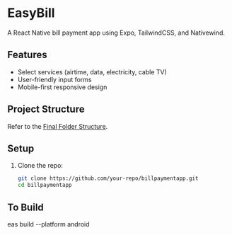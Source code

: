 # EasyBill

A React Native bill payment app using Expo, TailwindCSS, and Nativewind.

## Features
- Select services (airtime, data, electricity, cable TV)
- User-friendly input forms
- Mobile-first responsive design

## Project Structure
Refer to the [Final Folder Structure](#final-folder-structure).

## Setup
1. Clone the repo:
   ```bash
   git clone https://github.com/your-repo/billpaymentapp.git
   cd billpaymentapp

## To Build
eas build --platform android

